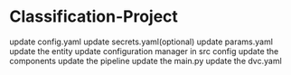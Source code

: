 # Classification-Project

update config.yaml
update secrets.yaml(optional)
update params.yaml
update the entity
update configuration manager in src config
update the components
update the pipeline
update the main.py
update the dvc.yaml
